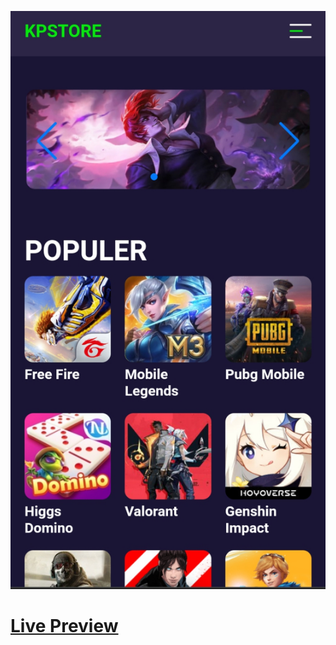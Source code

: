 ![Screenshot](https://github.com/Kallpolo/Topupgame3/blob/main/demo.jpg)

# [Live Preview](https://kallpolo.github.io/Topupgame3/)
